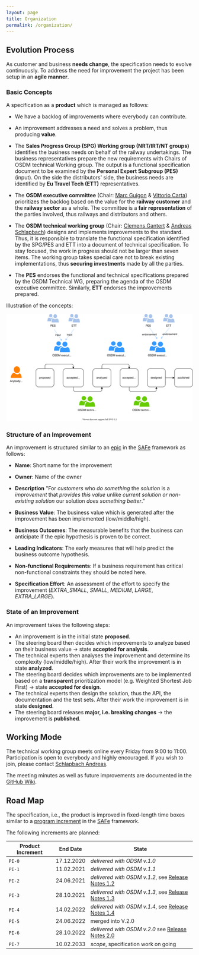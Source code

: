 ```yaml
---
layout: page
title: Organization
permalink: /organization/
---
```


## Evolution Process

As customer and business **needs change**, the specification needs to evolve
continuously. To address the need for improvement the project has been setup in
an **agile manner**.

### Basic Concepts

A specification as a **product** which is managed as follows:

- We have a backlog of improvements where everybody can contribute.

- An improvement addresses a need and solves a problem, thus producing **value**.

- The **Sales Progress Group (SPG) Working group (NRT/IRT/NT groups)** identifies
  the business needs on behalf of the railway undertakings. The business representatives
  prepare the new requirements with Chairs of OSDM technical Working group. The output
  is a functional specification document to be examined by the **Personal Expert Subgroup
  (PES)** (input). On the side the distributors' side, the business needs are identified
  by **Eu Travel Tech (ETT)** representatives.

- The **OSDM executive committee** (Chair: [Marc Guigon](https://www.linkedin.com/in/marcguigon/) &
  [Vittorio Carta](https://www.linkedin.com/in/vittorio-carta-mba-0b90b728/)) prioritizes the
  backlog based on the value for the **railway customer** and the **railway sector** as a whole.
  The committee is a **fair representation** of the parties involved, thus railways and
  distributors and others.

- The **OSDM technical working group** (Chair: [Clemens Gantert](https://www.linkedin.com/in/clemens-g-88783725/) &
  [Andreas Schlapbach](https://www.linkedin.com/in/andreas-schlapbach-09b095ab/)) designs and
  implements improvements to the standard. Thus, it is responsible to translate the
  functional specification identified by the SPG/PES and ETT into a document of
  technical specification. To stay focused, the work in progress should not be larger
  than seven items. The working group takes special care not to break existing
  implementations, thus **securing investments** made by all the parties.

- The **PES** endorses the functional and technical specifications prepared by the
  OSDM Technical WG, preparing the agenda of the OSDM executive committee. Similarly,
  **ETT** endorses the improvements prepared.

Illustration of the concepts:

![Organization](./images/organization/organization.svg)

### Structure of an Improvement

An improvement is structured similar to an [epic](https://www.scaledagileframework.com/epic/)
in the [SAFe](https://www.scaledagileframework.com/) framework as follows:

- **Name**: Short name for the improvement

- **Owner**: Name of the owner

- **Description**
  "For _customers_ who _do something_ the _solution_ is a _improvement_
  that _provides this value_ unlike _current solution or non-existing solution_
  our solution _does something better_."

- **Business Value**: The business value which is generated after the improvement
  has been implemented (low/middle/high).

- **Business Outcomes**: The measurable benefits that the business can anticipate if the epic
  hypothesis is proven to be correct.

- **Leading Indicators**: The early measures that will help predict the business outcome
  hypothesis.

- **Non-functional Requirements**: If a business requirement has critical non-functional
  constraints they should be noted here.

- **Specification Effort**: An assessment of the effort to specify the improvement
  (_EXTRA_SMALL_, _SMALL_, _MEDIUM_, _LARGE_, _EXTRA_LARGE_).

### State of an Improvement

An improvement takes the following steps:

- An improvement is in the initial state **proposed**.
- The steering board then decides which improvements to analyze based on their
  business value → state **accepted for analysis**.
- The technical experts then analyses the improvement and determine its
  complexity (low/middle/high). After their work the improvement is in state
  **analyzed**.
- The steering board decides which improvements are to be implemented based on
  a **transparent** prioritization model (e.g. Weighted Shortest Job First) →
  state **accepted for design**.
- The technical experts then design the solution, thus the API, the
  documentation and the test sets. After their work the improvement is in state
  **designed**.
- The steering board releases **major, i.e. breaking changes** → the
  improvement is **published**.

## Working Mode

The technical working group meets online every Friday from 9:00 to 11:00.
Participation is open to everybody and highly encouraged. If you wish to join, please
contact [Schlapbach Andreas](https://www.linkedin.com/in/andreas-schlapbach-09b095ab/).

The meeting minutes as well as future improvements are documented in the
[GitHub Wiki](https://github.com/UnionInternationalCheminsdeFer/OSDM/wiki).

## Road Map

The specification, i.e., the product is improved in fixed-length time boxes similar to
a [program increment](https://www.scaledagileframework.com/program-increment/)
in the [SAFe](https://www.scaledagileframework.com/) framework.

The following increments are planned:

| Product Increment |  End Date  | State                                                                                                   |
| ----------------- | :--------: | ------------------------------------------------------------------------------------------------------- |
| `PI-0`            | 17.12.2020 | _delivered with ODSM v.1.0_                                                                             |
| `PI-1`            | 11.02.2021 | _delivered with OSDM v.1.1_                                                                             |
| `PI-2`            | 24.06.2021 | _delivered with OSDM v.1.2_, see [Release Notes 1.2](https://osdm.io/releases/OSDM-release-notes-v1.2/) |
| `PI-3`            | 28.10.2021 | _delivered with OSDM v.1.3_, see [Release Notes 1.3](https://osdm.io/releases/OSDM-release-notes-v1.3/) |
| `PI-4`            | 14.02.2022 | _delivered with OSDM v.1.4_, see [Release Notes 1.4](https://osdm.io/releases/OSDM-release-notes-v1.4/) |
| `PI-5`            | 24.06.2022 | merged into V.2.0                                                                         |
| `PI-6`            | 28.10.2022 | _delivered with OSDM v.2.0_  see [Release Notes 2.0](https://osdm.io/releases/OSDM-release-notes-v2.0/) |
| `PI-7`            | 10.02.2033 | _scope_, specification work on going |
